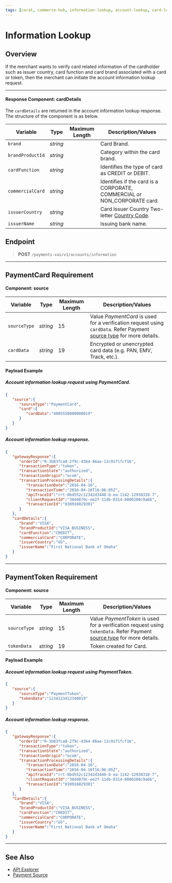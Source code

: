 ```yaml
---
tags: [carat, commerce-hub, information-lookup, account-lookup, card-lookup, wallet]
---
```


# Information Lookup

## Overview

If the merchant wants to verify card related information of the cardholder such as issuer country, card function and card brand associated with a card or token, then the merchant can initiate the account information lookup request.

---

####  Response Component: cardDetails

The `cardDetails` are returned in the account information lookup response. The structure of the component is as below.

Variable | Type| Maximum Length | Description/Values|
|---------|----------|----------------|---------|
| `brand` | *string* |  | Card Brand. |
| `brandProductId` | *string* |  | Category within the card brand. |
| `cardFunction` | *string* |  | Identifies the type of card as CREDIT or DEBIT. |
| `commercialCard` | *string* |  | Identifies if the card is a CORPORATE, COMMERCIAL or NON_CORPORATE card. |
| `issuerCountry` | *string* |  | Card Issuer Country Two-letter [Country Code](?path=docs/Resources/Master-Data/Country-Code.md). |
| `issuerName` | *string* |  | Issuing bank name. |

## Endpoint
<!-- theme: success -->
>**POST** `/payments-vas/v1/accounts/information`

---

## PaymentCard Requirement

#### Component: source

Variable | Type| Maximum Length | Description/Values|
|---------|----------|----------------|---------|
|`sourceType` | *string* | 15 | Value *PaymentCard* is used for a verification request using `cardData`. Refer Payment [source type](?path=docs/Resources/Guides/Payment-Sources/Source-Type.md) for more details. |
|`cardData`| *string* | 19 | Encrypted or unencrypted card data (e.g. PAN, EMV, Track, etc.). | 

#### Payload Example

<!--
type: tab
title: Request
-->

##### Account information lookup request using PaymentCard.

```json
{
   "source":{
      "sourceType":"PaymentCard",
      "card":{
         "cardData":"4005550000000019"
      }
   }
}
```

<!--
type: tab
title: Response
-->

##### Account information lookup response.

```json
{
   "gatewayResponse":{
      "orderId":"R-3b83fca8-2f9c-4364-86ae-12c91f1fcf16",
      "transactionType":"token",
      "transactionState":"authorized",
      "transactionOrigin":"ecom",
      "transactionProcessingDetails":{
         "transactionDate":"2016-04-16",
         "transactionTime":"2016-04-16T16:06:05Z",
         "apiTraceId":"rrt-0bd552c12342d3448-b-ea-1142-12938318-7",
         "clientRequestId":"30dd879c-ee2f-11db-8314-0800200c9a66",
         "transactionId":"838916029301"
      }
   },
   "cardDetails":{
      "brand":"VISA",
      "brandProductId":"VISA_BUSINESS",
      "cardFunction":"CREDIT",
      "commercialCard":"CORPORATE",
      "issuerCountry":"US",
      "issuerName":"First National Bank of Omaha"
   }
}
```
<!-- type: tab-end -->

---

## PaymentToken Requirement

#### Component: source

Variable | Type| Maximum Length | Description/Values|
|---------|----------|----------------|---------|
|`sourceType` | *string* | 15 | Value *PaymentToken* is used for a verification request using `tokenData`. Refer Payment [source type](?path=docs/Resources/Guides/Payment-Sources/Source-Type.md) for more details. |
|`tokenData`| *string* | 19 | Token created for Card. | 

#### Payload Example

<!--
type: tab
title: Request
-->

##### Account information lookup request using PaymentToken.

```json
{
   "source":{
      "sourceType":"PaymentToken",
      "tokenData":"1234123412340019"
   }
}
```

<!--
type: tab
title: Response
-->

##### Account information lookup response.

```json
{
   "gatewayResponse":{
      "orderId":"R-3b83fca8-2f9c-4364-86ae-12c91f1fcf16",
      "transactionType":"token",
      "transactionState":"authorized",
      "transactionOrigin":"ecom",
      "transactionProcessingDetails":{
         "transactionDate":"2016-04-16",
         "transactionTime":"2016-04-16T16:06:05Z",
         "apiTraceId":"rrt-0bd552c12342d3448-b-ea-1142-12938318-7",
         "clientRequestId":"30dd879c-ee2f-11db-8314-0800200c9a66",
         "transactionId":"838916029301"
      }
   },
   "CardDetails":{
      "brand":"VISA",
      "brandProductId":"VISA_BUSINESS",
      "cardFunction":"CREDIT",
      "commercialCard":"CORPORATE",
      "issuerCountry":"US",
      "issuerName":"First National Bank of Omaha"
   }
}
```
<!-- type: tab-end -->

---

## See Also
- [API Explorer](url)
- [Payment Source](?path=docs/Resources/Guides/Payment-Sources/Source-Type.md)
